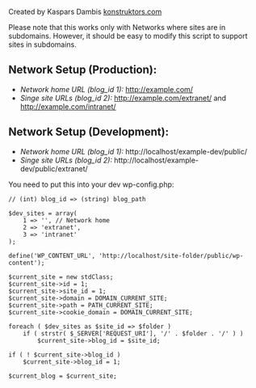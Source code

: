 Created by Kaspars Dambis
[konstruktors.com](http://konstruktors.com/)

Please note that this works only with Networks where sites are in subdomains. However, it should be easy to modify this script to support sites in subdomains.


## Network Setup (Production):

*	*Network home URL (blog_id 1):* http://example.com/
*	*Singe site URLs (blog_id 2):* http://example.com/extranet/ and http://example.com/intranet/

## Network Setup (Development):

*	*Network home URL (blog_id 1):* http://localhost/example-dev/public/
*	*Singe site URLs (blog_id 2):* http://localhost/example-dev/public/extranet/

You need to put this into your dev wp-config.php:

	// (int) blog_id => (string) blog_path

	$dev_sites = array(
		1 => '', // Network home
		2 => 'extranet',
		3 => 'intranet'
	);

	define('WP_CONTENT_URL', 'http://localhost/site-folder/public/wp-content');

	$current_site = new stdClass;
	$current_site->id = 1;
	$current_site->site_id = 1;
	$current_site->domain = DOMAIN_CURRENT_SITE;
	$current_site->path = PATH_CURRENT_SITE;
	$current_site->cookie_domain = DOMAIN_CURRENT_SITE;

	foreach ( $dev_sites as $site_id => $folder )
		if ( strstr( $_SERVER['REQUEST_URI'], '/' . $folder . '/' ) )
			$current_site->blog_id = $site_id;

	if ( ! $current_site->blog_id )
		$current_site->blog_id = 1;

	$current_blog = $current_site;

